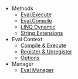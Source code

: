 - Methods
   - [Eval.Execute](eval-execute.md)
   - [Eval.Compile](eval-compile.md)
   - [LINQ Dynamic](linq-dynamic.md)
   - [String Extensions](string-extensions.md)
- Eval Context
   - [Compile & Execute](compile-execute.md)
   - [Register & Unregister](register-unregister.md)
   - [Options](options.md)
- Manager
   - [Eval Manager](eval-manager.md)
